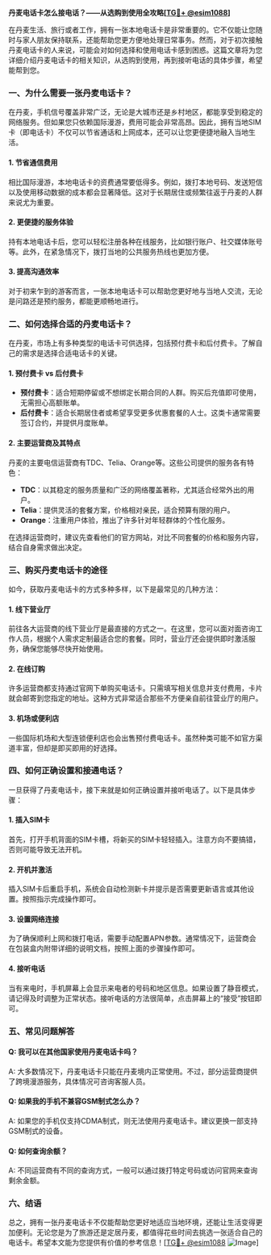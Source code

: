 **丹麦电话卡怎么接电话？——从选购到使用全攻略[[TG💪+ @esim1088](https://t.me/s/esim1088)]**

在丹麦生活、旅行或者工作，拥有一张本地电话卡是非常重要的。它不仅能让您随时与家人朋友保持联系，还能帮助您更方便地处理日常事务。然而，对于初次接触丹麦电话卡的人来说，可能会对如何选择和使用电话卡感到困惑。这篇文章将为您详细介绍丹麦电话卡的相关知识，从选购到使用，再到接听电话的具体步骤，希望能帮到您。

### 一、为什么需要一张丹麦电话卡？

在丹麦，手机信号覆盖非常广泛，无论是大城市还是乡村地区，都能享受到稳定的网络服务。但如果您只依赖国际漫游，费用可能会非常高昂。因此，拥有当地SIM卡（即电话卡）不仅可以节省通话和上网成本，还可以让您更便捷地融入当地生活。

#### 1. 节省通信费用
相比国际漫游，本地电话卡的资费通常要低得多。例如，拨打本地号码、发送短信以及使用移动数据的成本都会显著降低。这对于长期居住或频繁往返于丹麦的人群来说尤为重要。

#### 2. 更便捷的服务体验
持有本地电话卡后，您可以轻松注册各种在线服务，比如银行账户、社交媒体账号等。此外，在紧急情况下，拨打当地的公共服务热线也更加方便。

#### 3. 提高沟通效率
对于初来乍到的游客而言，一张本地电话卡可以帮助您更好地与当地人交流，无论是问路还是预约服务，都能更顺畅地进行。

### 二、如何选择合适的丹麦电话卡？

在丹麦，市场上有多种类型的电话卡可供选择，包括预付费卡和后付费卡。了解自己的需求是选择合适电话卡的关键。

#### 1. 预付费卡 vs 后付费卡

- **预付费卡**：适合短期停留或不想绑定长期合同的人群。购买后充值即可使用，无需担心高额账单。
- **后付费卡**：适合长期居住者或希望享受更多优惠套餐的人士。这类卡通常需要签订合约，并提供月度账单。

#### 2. 主要运营商及其特点

丹麦的主要电信运营商有TDC、Telia、Orange等。这些公司提供的服务各有特色：

- **TDC**：以其稳定的服务质量和广泛的网络覆盖著称，尤其适合经常外出的用户。
- **Telia**：提供灵活的套餐方案，价格相对亲民，适合预算有限的用户。
- **Orange**：注重用户体验，推出了许多针对年轻群体的个性化服务。

在选择运营商时，建议先查看他们的官方网站，对比不同套餐的价格和服务内容，结合自身需求做出决定。

### 三、购买丹麦电话卡的途径

如今，获取丹麦电话卡的方式多种多样，以下是最常见的几种方法：

#### 1. 线下营业厅

前往各大运营商的线下营业厅是最直接的方式之一。在这里，您可以面对面咨询工作人员，根据个人需求定制最适合您的套餐。同时，营业厅还会提供即时激活服务，确保您能够尽快开始使用。

#### 2. 在线订购

许多运营商都支持通过官网下单购买电话卡。只需填写相关信息并支付费用，卡片就会邮寄到您指定的地址。这种方式非常适合那些不方便亲自前往营业厅的用户。

#### 3. 机场或便利店

一些国际机场和大型连锁便利店也会出售预付费电话卡。虽然种类可能不如官方渠道丰富，但却是即买即用的好选择。

### 四、如何正确设置和接通电话？

一旦获得了丹麦电话卡，接下来就是如何正确设置并接听电话了。以下是具体步骤：

#### 1. 插入SIM卡

首先，打开手机背面的SIM卡槽，将新买的SIM卡轻轻插入。注意方向不要搞错，否则可能导致无法开机。

#### 2. 开机并激活

插入SIM卡后重启手机，系统会自动检测新卡并提示是否需要更新语言或其他设置。按照指示完成操作即可。

#### 3. 设置网络连接

为了确保顺利上网和拨打电话，需要手动配置APN参数。通常情况下，运营商会在包装盒内附带详细的说明文档，按照上面的步骤操作即可。

#### 4. 接听电话

当有来电时，手机屏幕上会显示来电者的号码和地区信息。如果设置了静音模式，请记得及时调整为正常状态。接听电话的方法很简单，点击屏幕上的“接受”按钮即可。

### 五、常见问题解答

#### Q: 我可以在其他国家使用丹麦电话卡吗？
A: 大多数情况下，丹麦电话卡只能在丹麦境内正常使用。不过，部分运营商提供了跨境漫游服务，具体情况可咨询客服人员。

#### Q: 如果我的手机不兼容GSM制式怎么办？
A: 如果您的手机仅支持CDMA制式，则无法使用丹麦电话卡。建议更换一部支持GSM制式的设备。

#### Q: 如何查询余额？
A: 不同运营商有不同的查询方式，一般可以通过拨打特定号码或访问官网来查询剩余金额。

### 六、结语

总之，拥有一张丹麦电话卡不仅能帮助您更好地适应当地环境，还能让生活变得更加便利。无论您是为了旅游还是定居丹麦，都值得花些时间去挑选一张适合自己的电话卡。希望本文能为您提供有价值的参考信息！[[TG💪+ @esim1088](https://t.me/s/esim1088) ![Image](https://i.postimg.cc/4NQfJmqS/Snipaste-2025-05-13-00-14-12.png)]
